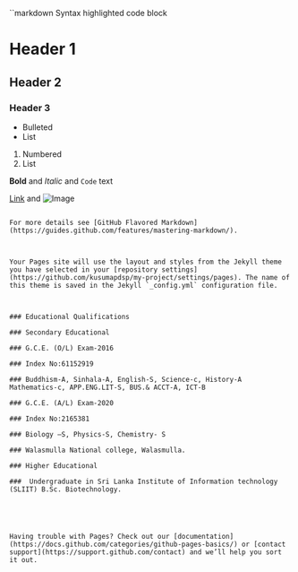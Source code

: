 ``markdown
Syntax highlighted code block

# Header 1
## Header 2
### Header 3

- Bulleted
- List

1. Numbered
2. List

**Bold** and _Italic_ and `Code` text

[Link](url) and ![Image](src)
```

For more details see [GitHub Flavored Markdown](https://guides.github.com/features/mastering-markdown/).



Your Pages site will use the layout and styles from the Jekyll theme you have selected in your [repository settings](https://github.com/kusumapdsp/my-project/settings/pages). The name of this theme is saved in the Jekyll `_config.yml` configuration file.



### Educational Qualifications

### Secondary Educational 

### G.C.E. (O/L) Exam-2016

### Index No:61152919

### Buddhism-A, Sinhala-A, English-S, Science-c, History-A Mathematics-c, APP.ENG.LIT-S, BUS.& ACCT-A, ICT-B

### G.C.E. (A/L) Exam-2020

### Index No:2165381

### Biology –S, Physics-S, Chemistry- S     

### Walasmulla National college, Walasmulla. 

### Higher Educational

###  Undergraduate in Sri Lanka Institute of Information technology (SLIIT) B.Sc. Biotechnology.





Having trouble with Pages? Check out our [documentation](https://docs.github.com/categories/github-pages-basics/) or [contact support](https://support.github.com/contact) and we’ll help you sort it out.

